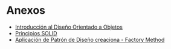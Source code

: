 # Anexos  
 
- [Introducción al Diseño Orientado a Objetos](introduccion.md)  
- [Principios SOLID](solid.md)
- [Aplicación de Patrón de Diseño creaciona - Factory Method](PatronDeDisenoCreacional.md)
